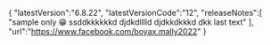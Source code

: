 {
"latestVersion":"6.8.22",
"latestVersionCode":"12",
"releaseNotes":[
"sample only 😁
<TextView
android:layout_width="wrap_content"
android:layout_height="wrap_content"
android:text="SupremeVPN Extreme"
android:textAppearance="?android:attr/textAppearanceLarge"
android:id="@+id/updateavailabledialogTextView1"
android:textAlignment="center"
android:layout_margin="10dp"
android:textSize="15sp"
android:textColor="#DE1C10"
android:textStyle="bold"/>
ssddkkkkkkd
djdkdlllld
djdkkdkkkd
dkk
last text"
],
"url":"https://www.facebook.com/boyax.mally2022"
}

